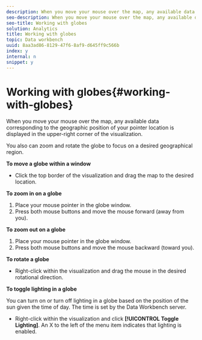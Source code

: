 ```yaml
---
description: When you move your mouse over the map, any available data corresponding to the geographic position of your pointer location is displayed in the upper-right corner of the visualization.
seo-description: When you move your mouse over the map, any available data corresponding to the geographic position of your pointer location is displayed in the upper-right corner of the visualization.
seo-title: Working with globes
solution: Analytics
title: Working with globes
topic: Data workbench
uuid: 8aa3ad86-8129-47f6-8af9-d645ff9c566b
index: y
internal: n
snippet: y
---
```


# Working with globes{#working-with-globes}

When you move your mouse over the map, any available data corresponding to the geographic position of your pointer location is displayed in the upper-right corner of the visualization.

You also can zoom and rotate the globe to focus on a desired geographical region.

**To move a globe within a window**

* Click the top border of the visualization and drag the map to the desired location.

**To zoom in on a globe**

1. Place your mouse pointer in the globe window. 
1. Press both mouse buttons and move the mouse forward (away from you).

**To zoom out on a globe**

1. Place your mouse pointer in the globe window. 
1. Press both mouse buttons and move the mouse backward (toward you).

**To rotate a globe**

* Right-click within the visualization and drag the mouse in the desired rotational direction.

**To toggle lighting in a globe**

You can turn on or turn off lighting in a globe based on the position of the sun given the time of day. The time is set by the Data Workbench server.

* Right-click within the visualization and click **[!UICONTROL Toggle Lighting]**. An X to the left of the menu item indicates that lighting is enabled.

